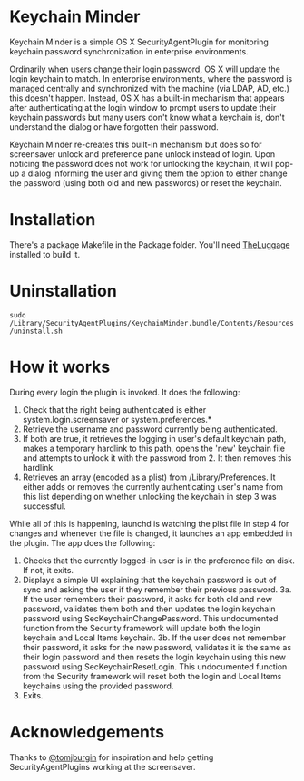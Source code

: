 Keychain Minder
================

Keychain Minder is a simple OS X SecurityAgentPlugin for monitoring keychain
password synchronization in enterprise environments.

Ordinarily when users change their login password, OS X will update the login
keychain to match. In enterprise environments, where the password is managed
centrally and synchronized with the machine (via LDAP, AD, etc.) this doesn't
happen. Instead, OS X has a built-in mechanism that appears after authenticating
at the login window to prompt users to update their keychain passwords but many
users don't know what a keychain is, don't understand the dialog or have
forgotten their password.

Keychain Minder re-creates this built-in mechanism but does so for screensaver
unlock and preference pane unlock instead of login. Upon noticing the password
does not work for unlocking the keychain, it will pop-up a dialog informing the
user and giving them the option to either change the password (using both old 
and new passwords) or reset the keychain.

Installation
============

There's a package Makefile in the Package folder. You'll need
[TheLuggage](https://github.com/unixorn/theluggage) installed to build it.

Uninstallation
==============

`sudo /Library/SecurityAgentPlugins/KeychainMinder.bundle/Contents/Resources/uninstall.sh`

How it works
============

During every login the plugin is invoked. It does the following:

1. Check that the right being authenticated is either system.login.screensaver
   or system.preferences.\*
2. Retrieve the username and password currently being authenticated.
3. If both are true, it retrieves the logging in user's default keychain path,
   makes a temporary hardlink to this path, opens the 'new' keychain file
   and attempts to unlock it with the password from 2. It then removes this
   hardlink.
4. Retrieves an array (encoded as a plist) from /Library/Preferences. It either
   adds or removes the currently authenticating user's name from this list
   depending on whether unlocking the keychain in step 3 was successful.

While all of this is happening, launchd is watching the plist file in step 4
for changes and whenever the file is changed, it launches an app embedded in
the plugin. The app does the following:

1. Checks that the currently logged-in user is in the preference file on disk.
   If not, it exits.
2. Displays a simple UI explaining that the keychain password is out of sync
   and asking the user if they remember their previous password.
3a. If the user remembers their password, it asks for both old and new password,
   validates them both and then updates the login keychain password using
   SecKeychainChangePassword. This undocumented function from the Security
   framework will update both the login keychain and Local Items keychain.
3b. If the user does not remember their password, it asks for the new password,
   validates it is the same as their login password and then resets the login
   keychain using this new password using SecKeychainResetLogin. This
   undocumented function from the Security framework will reset both the login
   and Local Items keychains using the provided password.
4. Exits.

Acknowledgements
================

Thanks to [@tomjburgin](https://twitter.com/tomjburgin) for inspiration and
help getting SecurityAgentPlugins working at the screensaver.

